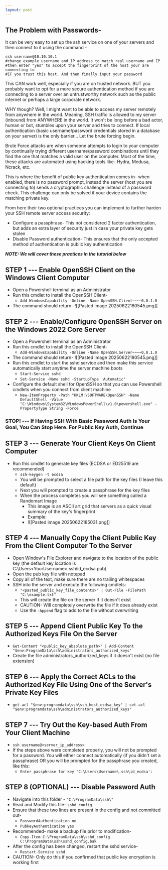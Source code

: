 ```yaml
---
layout: post
---
```


## The Problem with Passwords-

It can be very easy to set up the ssh service on one of your servers and then connect to it using the command -

    ssh username@10.10.10.1
    #change example username and IP address to match real username and IP
    #then enter "yes" to accept the fingerprint of the host your are connecting to
    #IF you trust this host. And then finally input your password

This CAN work well, especially if you are on trusted network. BUT you probably want to opt for a more secure authentication method if you are connecting to a server over an untrustworthy network such as the public internet or perhaps a large corporate network.

WHY though? Well, I might want to be able to access my server remotely from anywhere in the world. Meaning, SSH traffic is allowed to my server (inbound) from ANYWHERE in the world. It won't be long before a bad actor, human or bot, stumbles upon your server and tries to connect. If local authentication (basic username/password credentials stored in a database on your server) is the only barrier... Let the brute forcing begin. 

Brute Force attacks are when someone attempts to login to your computer by continually trying different username/password combinations until they find the one that matches a valid user on the computer. Most of the time, these attacks are automated using hacking tools like- Hydra, Medusa, Ncrack, etc.

This is where the benefit of public key authentication comes in- when enabled, there is no password prompt, instead the server (host you are connecting to) sends a cryptographic challenge instead of a password check. This challenge can only be solved if your device contains the matching private key.

From here their two optional practices you can implement to further harden your SSH remote server access security:

- Configure a passphrase- This not considered 2 factor authentication, but adds an extra layer of security just in case your private key gets stolen 
- Disable Password authentication- This ensures that the only accepted method of authentication is public key authentication

***NOTE: We will cover these practices in the tutorial below***

## STEP 1 --- Enable OpenSSH Client on the Windows Client Computer

- Open a Powershell terminal as an Administrator
- Run this cmdlet to install the OpenSSH Client-
	- ```Add-WindowsCapability -Online -Name OpenSSH.Client~~~~0.0.1.0```
- The command should return-
	![[Pasted image 20250622180545.png]]


## STEP 2 --- Enable/Configure OpenSSH Server on the Windows 2022 Core Server

- Open a Powershell terminal as an Administrator
- Run this cmdlet to install the OpenSSH Client-
	- ```Add-WindowsCapability -Online -Name OpenSSH.Server~~~~0.0.1.0```
- The command should return-
	![[Pasted image 20250622180545.png]]
- Run this cmdlet to start the sshd service and then make this service automatically start anytime the server machine boots 
	- ```Start-Service sshd```
	- ```Set-Service -Name sshd -StartupType 'Automatic'```
- Configure the default shell for OpenSSH so that you can use Powershell cmdlets when you connect from client machine
	- ```New-ItemProperty -Path "HKLM:\SOFTWARE\OpenSSH" -Name DefaultShell -Value "C:\Windows\System32\WindowsPowerShell\v1.0\powershell.exe" -PropertyType String -Force```

### STOP! --- If Having SSH With Basic Password Auth Is Your Goal, You Can Stop Here. For Public Key Auth, Continue

## STEP 3 --- Generate Your Client Keys On Client Computer

- Run this cmdlet to generate key files (ECDSA or ED25519 are recommended)
	- ```ssh-keygen -t ecdsa```
	- You will be prompted to select a file path for the key files (I leave this default)
	- Next you will prompted to create a passphrase for the key files
	- When the process completes you will see something called a Randomart Image
		- This image is an ASCII art grid that servers as a quick visual summary of the key's fingerprint
		- Example:
		- ![[Pasted image 20250622185031.png]]

## STEP 4 --- Manually Copy the Client Public Key From the Client Computer To the Server

- Open Window's File Explorer and navigate to the location of the public key (the default key location is C:\Users\<YourUsername>\.ssh\id_ecdsa.pub)
- Open the pub key file with notepad
- Copy all of the text, make sure there are no trailing whitespaces
- SSH into the server and execute the following cmdlets:
	- ```"<pasted_public_key_file_contents>" | Out-File -FilePath "C:\example.txt"```
	- This will create the file on the server if it doesn't exist
	- CAUTION- Will completely overwrite the file if it does already exist
	- Use the ```-Append``` flag to add to the file without overwriting

## STEP 5 --- Append Client Public Key To the Authorized Keys File On the Server

- ```Get-Content "<public_key_absolute_path>" | Add-Content "$env:ProgramData\ssh\administrators_authorized_keys"```
- Create the file administrators_authorized_keys if it doesn't exist (no file extension)

## STEP 6 --- Apply the Correct ACLs to the Authorized Key File Using One of the Server's Private Key Files

- ```get-acl "$env:programdata\ssh\ssh_host_ecdsa_key" | set-acl "$env:programdata\ssh\administrators_authorized_keys"```

## STEP 7 --- Try Out the Key-based Auth From Your Client Machine

- ```ssh username@<server_ip_address>```
- If the steps above were completed properly, you will not be prompted for a password. You will either connect automatically (if you didn't set a passphrase) OR you will be prompted for the passphrase you created, like this:
	- ```Enter passphrase for key 'C:\Users\Username\.ssh\id_ecdsa':```

## STEP 8 (OPTIONAL) --- Disable Password Auth

- Navigate into this folder -  ```"C:\ProgramData\ssh\"```
- Read and Modify this file- ```sshd_config```
- Ensure that these two lines are present in the config and not committed out-
	- ```PasswordAuthentication no```
	- ```PubkeyAuthentication yes```
- Recommended- make a backup file prior to modification-
	- ```Copy-Item C:\ProgramData\ssh\sshd_config C:\ProgramData\ssh\sshd_config.bak```
- After the config has been changed, restart the sshd service-
	- ```Restart-Service sshd```
- CAUTION- Only do this if you confirmed that public key encryption is working first
